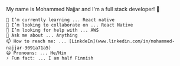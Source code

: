 My name is Mohammed Najjar and I'm a full stack developer! 👋

    🌱 I’m currently learning ... React native
    👯 I’m looking to collaborate on ... React Native
    🤔 I’m looking for help with ... AWS
    💬 Ask me about ... Anything
    📫 How to reach me: ... [LinkdeIn](www.linkedin.com/in/mohammed-najjar-3091a71a5)
    😄 Pronouns: ... He/Him
    ⚡ Fun fact: ... I am half Finnish
